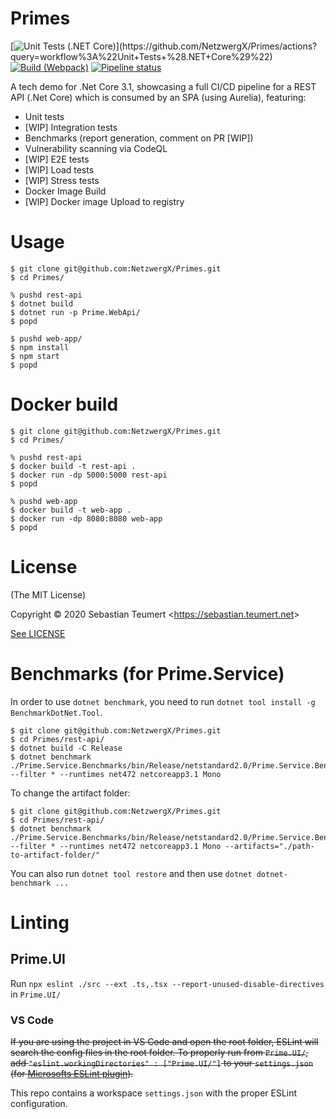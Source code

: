 # Primes
[![Unit Tests (.NET Core)](https://github.com/NetzwergX/Primes/workflows/Unit%20Tests%20(.NET%20Core)/badge.svg)](https://github.com/NetzwergX/Primes/actions?query=workflow%3A%22Unit+Tests+%28.NET+Core%29%22)
[![Build (Webpack)](https://github.com/NetzwergX/Primes/workflows/Build%20(Webpack)/badge.svg)](https://github.com/NetzwergX/Primes/actions?query=workflow%3A%22Build+%28Webpack%29%22)
[![Pipeline status](https://gitlab.com/s.teumert/primes/badges/master/pipeline.svg)](https://gitlab.com/s.teumert/primes/-/pipelines/latest)

A tech demo for .Net Core 3.1, showcasing a full CI/CD pipeline
for a REST API (.Net Core) which is consumed by an SPA (using Aurelia),
featuring:

* Unit tests
* [WIP] Integration tests
* Benchmarks (report generation, comment on PR [WIP])
* Vulnerability scanning via CodeQL
* [WIP] E2E tests
* [WIP] Load tests
* [WIP] Stress tests
* Docker Image Build
* [WIP] Docker image Upload to registry
# Usage

    $ git clone git@github.com:NetzwergX/Primes.git
    $ cd Primes/

    % pushd rest-api
    $ dotnet build
    $ dotnet run -p Prime.WebApi/
    $ popd

    $ pushd web-app/
    $ npm install
    $ npm start
    $ popd

# Docker build

    $ git clone git@github.com:NetzwergX/Primes.git
    $ cd Primes/

    % pushd rest-api
    $ docker build -t rest-api .
    $ docker run -dp 5000:5000 rest-api
    $ popd

    % pushd web-app
    $ docker build -t web-app .
    $ docker run -dp 8080:8080 web-app
    $ popd

# License

(The MIT License)

Copyright &copy; 2020 Sebastian Teumert &lt;https://sebastian.teumert.net&gt;

[See LICENSE](/LICENSE)

# Benchmarks (for Prime.Service)

In order to use `dotnet benchmark`,
you need to run `dotnet tool install -g BenchmarkDotNet.Tool`.

    $ git clone git@github.com:NetzwergX/Primes.git
    $ cd Primes/rest-api/
    $ dotnet build -C Release
    $ dotnet benchmark ./Prime.Service.Benchmarks/bin/Release/netstandard2.0/Prime.Service.Benchmarks.dll --filter * --runtimes net472 netcoreapp3.1 Mono

To change the artifact folder:

    $ git clone git@github.com:NetzwergX/Primes.git
    $ cd Primes/rest-api/
    $ dotnet benchmark ./Prime.Service.Benchmarks/bin/Release/netstandard2.0/Prime.Service.Benchmarks.dll --filter * --runtimes net472 netcoreapp3.1 Mono --artifacts="./path-to-artifact-folder/"

You can also run `dotnet tool restore`
and then use `dotnet dotnet-benchmark ...`

# Linting

## Prime.UI

Run `npx eslint ./src --ext .ts,.tsx --report-unused-disable-directives`
in `Prime.UI/`

### VS Code

~~If you are using the project in VS Code and open the root folder, ESLint will
search the config files in the root folder. To properly run from `Prime.UI/`,
add `"eslint.workingDirectories" : ["Prime.UI/"]` to your `settings.json`
(for [Microsofts ESLint plugin](https://github.com/microsoft/vscode-eslint)).~~

This repo contains a workspace `settings.json` with the proper ESLint configuration.

